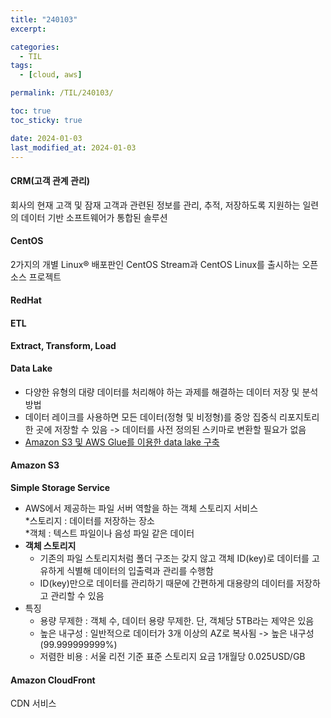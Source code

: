 ```yaml
---
title: "240103"
excerpt: 

categories:
  - TIL
tags:
  - [cloud, aws]

permalink: /TIL/240103/

toc: true
toc_sticky: true

date: 2024-01-03
last_modified_at: 2024-01-03
---
```


#### CRM(고객 관계 관리)
회사의 현재 고객 및 잠재 고객과 관련된 정보를 관리, 추적, 저장하도록 지원하는 일련의 데이터 기반 소프트웨어가 통합된 솔루션

#### CentOS
2가지의 개별 Linux® 배포판인 CentOS Stream과 CentOS Linux를 출시하는 오픈소스 프로젝트

#### RedHat

#### ETL
**Extract, Transform, Load**

#### Data Lake
- 다양한 유형의 대량 데이터를 처리해야 하는 과제를 해결하는 데이터 저장 및 분석 방법
- 데이터 레이크를 사용하면 모든 데이터(정형 및 비정형)를 중앙 집중식 리포지토리 한 곳에 저장할 수 있음 -> 데이터를 사전 정의된 스키마로 변환할 필요가 없음
- [Amazon S3 및 AWS Glue를 이용한 data lake 구축](https://aws.amazon.com/ko/blogs/korea/build-a-data-lake-foundation-with-aws-glue-and-amazon/)


#### Amazon S3
**Simple Storage Service**

- AWS에서 제공하는 파일 서버 역할을 하는 객체 스토리지 서비스<br>
*스토리지 : 데이터를 저장하는 장소<br>
*객체 : 텍스트 파일이나 음성 파일 같은 데이터
- **객체 스토리지**
  - 기존의 파일 스토리지처럼 폴더 구조는 갖지 않고 객체 ID(key)로 데이터를 고유하게 식별해 데이터의 입출력과 관리를 수행함
  - ID(key)만으로 데이터를 관리하기 때문에 간편하게 대용량의 데이터를 저장하고 관리할 수 있음
- 특징
  - 용량 무제한 : 객체 수, 데이터 용량 무제한. 단, 객체당 5TB라는 제약은 있음
  - 높은 내구성 : 일반적으로 데이터가 3개 이상의 AZ로 복사됨 -> 높은 내구성(99.999999999%)
  - 저렴한 비용 : 서울 리전 기준 표준 스토리지 요금 1개월당 0.025USD/GB

#### Amazon CloudFront
CDN 서비스


